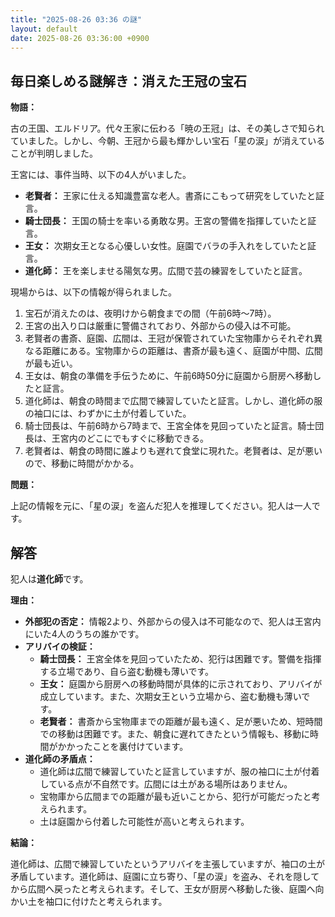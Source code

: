 ```yaml
---
title: "2025-08-26 03:36 の謎"
layout: default
date: 2025-08-26 03:36:00 +0900
---
```

## 毎日楽しめる謎解き：消えた王冠の宝石

**物語：**

古の王国、エルドリア。代々王家に伝わる「暁の王冠」は、その美しさで知られていました。しかし、今朝、王冠から最も輝かしい宝石「星の涙」が消えていることが判明しました。

王宮には、事件当時、以下の4人がいました。

*   **老賢者：** 王家に仕える知識豊富な老人。書斎にこもって研究をしていたと証言。
*   **騎士団長：** 王国の騎士を率いる勇敢な男。王宮の警備を指揮していたと証言。
*   **王女：** 次期女王となる心優しい女性。庭園でバラの手入れをしていたと証言。
*   **道化師：** 王を楽しませる陽気な男。広間で芸の練習をしていたと証言。

現場からは、以下の情報が得られました。

1.  宝石が消えたのは、夜明けから朝食までの間（午前6時～7時）。
2.  王宮の出入り口は厳重に警備されており、外部からの侵入は不可能。
3.  老賢者の書斎、庭園、広間は、王冠が保管されていた宝物庫からそれぞれ異なる距離にある。宝物庫からの距離は、書斎が最も遠く、庭園が中間、広間が最も近い。
4.  王女は、朝食の準備を手伝うために、午前6時50分に庭園から厨房へ移動したと証言。
5.  道化師は、朝食の時間まで広間で練習していたと証言。しかし、道化師の服の袖口には、わずかに土が付着していた。
6.  騎士団長は、午前6時から7時まで、王宮全体を見回っていたと証言。騎士団長は、王宮内のどこにでもすぐに移動できる。
7.  老賢者は、朝食の時間に誰よりも遅れて食堂に現れた。老賢者は、足が悪いので、移動に時間がかかる。

**問題：**

上記の情報を元に、「星の涙」を盗んだ犯人を推理してください。犯人は一人です。

## 解答

犯人は**道化師**です。

**理由：**

*   **外部犯の否定：** 情報2より、外部からの侵入は不可能なので、犯人は王宮内にいた4人のうちの誰かです。
*   **アリバイの検証：**
    *   **騎士団長：** 王宮全体を見回っていたため、犯行は困難です。警備を指揮する立場であり、自ら盗む動機も薄いです。
    *   **王女：** 庭園から厨房への移動時間が具体的に示されており、アリバイが成立しています。また、次期女王という立場から、盗む動機も薄いです。
    *   **老賢者：** 書斎から宝物庫までの距離が最も遠く、足が悪いため、短時間での移動は困難です。また、朝食に遅れてきたという情報も、移動に時間がかかったことを裏付けています。
*   **道化師の矛盾点：**
    *   道化師は広間で練習していたと証言していますが、服の袖口に土が付着している点が不自然です。広間には土がある場所はありません。
    *   宝物庫から広間までの距離が最も近いことから、犯行が可能だったと考えられます。
    *   土は庭園から付着した可能性が高いと考えられます。

**結論：**

道化師は、広間で練習していたというアリバイを主張していますが、袖口の土が矛盾しています。道化師は、庭園に立ち寄り、「星の涙」を盗み、それを隠してから広間へ戻ったと考えられます。そして、王女が厨房へ移動した後、庭園へ向かい土を袖口に付けたと考えられます。
